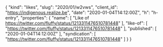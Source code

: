 {
  "kind": "likes",
  "slug": "2020/01/w2vws",
  "client_id": "https://indigenous.realize.be",
  "date": "2020-01-04T14:12:00Z",
  "h": "h-entry",
  "properties": {
    "name": [
      "Like of https://twitter.com/fluffy/status/1213311476510781448"
    ],
    "like-of": [
      "https://twitter.com/fluffy/status/1213311476510781448"
    ],
    "published": [
      "2020-01-04T14:12:00Z"
    ],
    "syndication": [
      "https://twitter.com/fluffy/status/1213311476510781448"
    ]
  }
}
